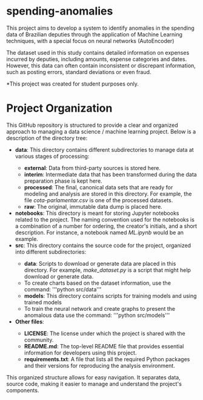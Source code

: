 spending-anomalies
==============================

This project aims to develop a system to identify anomalies in the spending data of Brazilian deputies through the application of Machine Learning techniques, with a special focus on neural networks (AutoEncoder)

The dataset used in this study contains detailed information on expenses incurred by deputies, including amounts, expense categories and dates. However, this data can often contain inconsistent or discrepant information, such as posting errors, standard deviations or even fraud.

*This project was created for student purposes only.



<!DOCTYPE html>
<html>
<body>
    <h1>Project Organization</h1>
    <p>This GitHub repository is structured to provide a clear and organized approach to managing a data science / machine learning project. Below is a description of the directory tree:</p>
    <ul>
        <li><strong>data</strong>: This directory contains different subdirectories to manage data at various stages of processing:</li>
        <ul>
            <li><strong>external</strong>: Data from third-party sources is stored here.</li>
            <li><strong>interim</strong>: Intermediate data that has been transformed during the data preparation phase is kept here.</li>
            <li><strong>processed</strong>: The final, canonical data sets that are ready for modeling and analysis are stored in this directory. For example, the file <em>cota-parlamentar.csv</em> is one of the processed datasets.</li>
            <li><strong>raw</strong>: The original, immutable data dump is placed here.</li>
        </ul>
        <li><strong>notebooks</strong>: This directory is meant for storing Jupyter notebooks related to the project. The naming convention used for the notebooks is a combination of a number for ordering, the creator's initials, and a short description. For instance, a notebook named <em>ML.ipynb</em> would be an example.</li>
        <li><strong>src</strong>: This directory contains the source code for the project, organized into different subdirectories:</li>
        <ul>
            <li><strong>data</strong>: Scripts to download or generate data are placed in this directory. For example, <em>make_dataset.py</em> is a script that might help download or generate data.</li>
            <li>To create charts based on the dataset information, use the command: '''python src/data'''</li>
            <li><strong>models</strong>: This directory contains scripts for training models and using trained models</li>
            <li>To train the neural network and create graphs to present the anomalous data use the command: '''python src/models'''</li>
        </ul>
        <li><strong>Other files</strong>:</li>
        <ul>
            <li><strong>LICENSE</strong>: The license under which the project is shared with the community.</li>
            <li><strong>README.md</strong>: The top-level README file that provides essential information for developers using this project.</li>
            <li><strong>requirements.txt</strong>: A file that lists all the required Python packages and their versions for reproducing the analysis environment.</li>
        </ul>
    </ul>
    <p>This organized structure allows for easy navigation. It separates data, source code, making it easier to manage and understand the project's components.</p>
</body>
</html>
